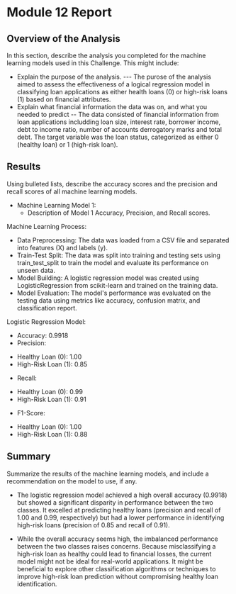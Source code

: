 # Module 12 Report 

## Overview of the Analysis

In this section, describe the analysis you completed for the machine learning models used in this Challenge. This might include:

* Explain the purpose of the analysis. --- The purose of the analysis aimed to assess the effectiveness of a logical regression model in classifying loan applications as either health loans (0) or high-risk loans (1) based on financial attributes.
* Explain what financial information the data was on, and what you needed to predict -- The data consisted of financial information from loan applications includding loan size, interest rate, borrower income, debt to income ratio, number of accounts derrogatory marks and total debt. The target variable was the loan status, categorized as either 0 (healthy loan) or 1 (high-risk loan).

## Results

Using bulleted lists, describe the accuracy scores and the precision and recall scores of all machine learning models.

* Machine Learning Model 1:
    * Description of Model 1 Accuracy, Precision, and Recall scores.

Machine Learning Process:

* Data Preprocessing: The data was loaded from a CSV file and separated into features (X) and labels (y).
* Train-Test Split: The data was split into training and testing sets using train_test_split to train the model and evaluate its performance on unseen data.
* Model Building: A logistic regression model was created using LogisticRegression from scikit-learn and trained on the training data.
* Model Evaluation: The model's performance was evaluated on the testing data using metrics like accuracy, confusion matrix, and classification report.

Logistic Regression Model:

* Accuracy: 0.9918
* Precision:
- Healthy Loan (0): 1.00
- High-Risk Loan (1): 0.85
* Recall:
- Healthy Loan (0): 0.99
- High-Risk Loan (1): 0.91
* F1-Score:
- Healthy Loan (0): 1.00
- High-Risk Loan (1): 0.88

## Summary

Summarize the results of the machine learning models, and include a recommendation on the model to use, if any. 
- The logistic regression model achieved a high overall accuracy (0.9918) but showed a significant disparity in performance between the two classes. It excelled at predicting healthy loans (precision and recall of 1.00 and 0.99, respectively) but had a lower performance in identifying high-risk loans (precision of 0.85 and recall of 0.91).

- While the overall accuracy seems high, the imbalanced performance between the two classes raises concerns. Because misclassifying a high-risk loan as healthy could lead to financial losses, the current model might not be ideal for real-world applications. It might be beneficial to explore other classification algorithms or techniques to improve high-risk loan prediction without compromising healthy loan identification.
